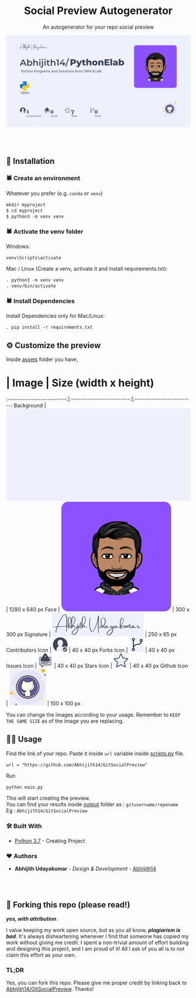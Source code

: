 <h1 align="center">
  Social Preview Autogenerator
</h1>
<p align="center">
  An autogenerator for your repo social preview
</p>

![demo](https://raw.githubusercontent.com/Abhijith14/GitSocialPreview/master/assets/sample.png)

<br>
<br>


## 📕 Installation

### 🕷️ Create an environment
Whatever you prefer (e.g. `conda` or `venv`)
```console
mkdir myproject
$ cd myproject
$ python3 -m venv venv
```

### 🕷️ Activate the venv folder
Windows:
```console
venv\Scripts\activate
```
Mac / Linux (Create a venv, activate it and install requirements.txt):
```console
. python3 -m venv venv
. venv/bin/activate
```

### 🕷️ Install Dependencies

Install Dependencies only for Mac/Linux:
 ```console
. pip install -r requirements.txt
 ```


## ⚙️ Customize the preview
Inside [assets](assets/) folder you have, 
#                          |  Image                    | Size (width x height)
:-------------------------:|:-------------------------:|:-------------------------:
Background         |  ![bg](https://raw.githubusercontent.com/Abhijith14/GitSocialPreview/master/assets/bg.png)        | 1280 x 640 px
Face               |  ![face](https://raw.githubusercontent.com/Abhijith14/GitSocialPreview/master/assets/face.png)    | 300 x 300 px
Signature          |  ![Signature](https://raw.githubusercontent.com/Abhijith14/GitSocialPreview/master/assets/signature.png)   | 250 x 65 px
Contributors Icon  |  ![Contributors](https://raw.githubusercontent.com/Abhijith14/GitSocialPreview/master/assets/git_contrib.png) | 40 x 40 px
Forks Icon         |  ![Forks](https://raw.githubusercontent.com/Abhijith14/GitSocialPreview/master/assets/git_fork.png)  | 40 x 40 px
Issues Icon        |  ![Issues](https://raw.githubusercontent.com/Abhijith14/GitSocialPreview/master/assets/git_issues.png)  | 40 x 40 px
Stars Icon         |  ![Stars](https://raw.githubusercontent.com/Abhijith14/GitSocialPreview/master/assets/git_stars.png)  | 40 x 40 px
Github Icon        |  ![Github](https://raw.githubusercontent.com/Abhijith14/GitSocialPreview/master/assets/github.png)  | 100 x 100 px

You can change the images according to your usage. Remember to `KEEP THE SAME SIZE` as of the image you are replacing.

## 👨‍💻 Usage

Find the link of your repo. Paste it inside `url` variable inside [scripts.py](scripts.py) file.

```console
url = "https://github.com/Abhijith14/GitSocialPreview"
```

Run
```console
python main.py
```

This will start creating the preview.<br>
You can find your results inside [output](output/) folder as : `gitusername/reponame`<br>
Eg : `Abhijith14/GitSocialPreview`
<br>


### 🛠️ Built With

* [Python 3.7](https://www.python.org/) - Creating Project


### ❤️ Authors

* **Abhijith Udayakumar** - *Design & Development* - [Abhijith14](https://github.com/Abhijith14)

<br>
<br>

## 🚨 Forking this repo (please read!)

_**yes, with attribution**_.

I value keeping my work open source, but as you all know, _**plagiarism is bad**_. It's always disheartening whenever I find that someone has copied my work without giving me credit. I spent a non-trivial amount of effort building and designing this project, and I am proud of it! All I ask of you all is to not claim this effort as your own.


### TL;DR

Yes, you can fork this repo. Please give me proper credit by linking back to [Abhijith14/GitSocialPreview](https://github.com/Abhijith14/GitSocialPreview). Thanks!